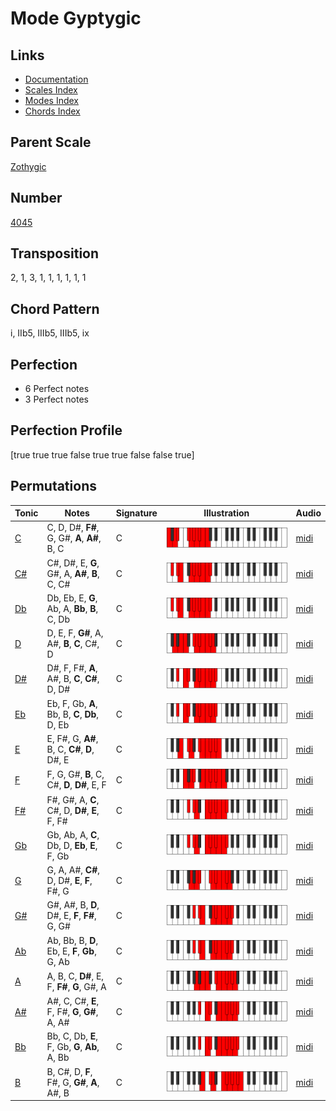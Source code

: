# Mode Gyptygic

## Links

- [Documentation](README.md)
- [Scales Index](Scales.md)
- [Modes Index](Modes.md)
- [Chords Index](Chords.md)

## Parent Scale

[Zothygic](ScaleZothygic.md)

## Number

[4045](https://ianring.com/musictheory/scales/4045)

## Transposition

2, 1, 3, 1, 1, 1, 1, 1, 1

## Chord Pattern

i, IIb5, IIIb5, IIIb5, ix

## Perfection

- 6 Perfect notes
- 3 Perfect notes

## Perfection Profile

[true true true false true true false false true]

## Permutations

| Tonic | Notes | Signature | Illustration | Audio |
|-------|-------|-----------|--------------|-------|
| [C](ModeCNaturalGyptygic.md) | C, D, D#, **F#**, G, G#, **A**, **A#**, B, C | C | ![CNaturalGyptygic](ModeCNaturalGyptygic.png) | [midi](https://github.com/edipermadi/music/blob/main/docs/ModeCNaturalGyptygic.mid?raw=true) |
| [C#](ModeCSharpGyptygic.md) | C#, D#, E, **G**, G#, A, **A#**, **B**, C, C# | C | ![CSharpGyptygic](ModeCSharpGyptygic.png) | [midi](https://github.com/edipermadi/music/blob/main/docs/ModeCSharpGyptygic.mid?raw=true) |
| [Db](ModeDFlatGyptygic.md) | Db, Eb, E, **G**, Ab, A, **Bb**, **B**, C, Db | C | ![DFlatGyptygic](ModeDFlatGyptygic.png) | [midi](https://github.com/edipermadi/music/blob/main/docs/ModeDFlatGyptygic.mid?raw=true) |
| [D](ModeDNaturalGyptygic.md) | D, E, F, **G#**, A, A#, **B**, **C**, C#, D | C | ![DNaturalGyptygic](ModeDNaturalGyptygic.png) | [midi](https://github.com/edipermadi/music/blob/main/docs/ModeDNaturalGyptygic.mid?raw=true) |
| [D#](ModeDSharpGyptygic.md) | D#, F, F#, **A**, A#, B, **C**, **C#**, D, D# | C | ![DSharpGyptygic](ModeDSharpGyptygic.png) | [midi](https://github.com/edipermadi/music/blob/main/docs/ModeDSharpGyptygic.mid?raw=true) |
| [Eb](ModeEFlatGyptygic.md) | Eb, F, Gb, **A**, Bb, B, **C**, **Db**, D, Eb | C | ![EFlatGyptygic](ModeEFlatGyptygic.png) | [midi](https://github.com/edipermadi/music/blob/main/docs/ModeEFlatGyptygic.mid?raw=true) |
| [E](ModeENaturalGyptygic.md) | E, F#, G, **A#**, B, C, **C#**, **D**, D#, E | C | ![ENaturalGyptygic](ModeENaturalGyptygic.png) | [midi](https://github.com/edipermadi/music/blob/main/docs/ModeENaturalGyptygic.mid?raw=true) |
| [F](ModeFNaturalGyptygic.md) | F, G, G#, **B**, C, C#, **D**, **D#**, E, F | C | ![FNaturalGyptygic](ModeFNaturalGyptygic.png) | [midi](https://github.com/edipermadi/music/blob/main/docs/ModeFNaturalGyptygic.mid?raw=true) |
| [F#](ModeFSharpGyptygic.md) | F#, G#, A, **C**, C#, D, **D#**, **E**, F, F# | C | ![FSharpGyptygic](ModeFSharpGyptygic.png) | [midi](https://github.com/edipermadi/music/blob/main/docs/ModeFSharpGyptygic.mid?raw=true) |
| [Gb](ModeGFlatGyptygic.md) | Gb, Ab, A, **C**, Db, D, **Eb**, **E**, F, Gb | C | ![GFlatGyptygic](ModeGFlatGyptygic.png) | [midi](https://github.com/edipermadi/music/blob/main/docs/ModeGFlatGyptygic.mid?raw=true) |
| [G](ModeGNaturalGyptygic.md) | G, A, A#, **C#**, D, D#, **E**, **F**, F#, G | C | ![GNaturalGyptygic](ModeGNaturalGyptygic.png) | [midi](https://github.com/edipermadi/music/blob/main/docs/ModeGNaturalGyptygic.mid?raw=true) |
| [G#](ModeGSharpGyptygic.md) | G#, A#, B, **D**, D#, E, **F**, **F#**, G, G# | C | ![GSharpGyptygic](ModeGSharpGyptygic.png) | [midi](https://github.com/edipermadi/music/blob/main/docs/ModeGSharpGyptygic.mid?raw=true) |
| [Ab](ModeAFlatGyptygic.md) | Ab, Bb, B, **D**, Eb, E, **F**, **Gb**, G, Ab | C | ![AFlatGyptygic](ModeAFlatGyptygic.png) | [midi](https://github.com/edipermadi/music/blob/main/docs/ModeAFlatGyptygic.mid?raw=true) |
| [A](ModeANaturalGyptygic.md) | A, B, C, **D#**, E, F, **F#**, **G**, G#, A | C | ![ANaturalGyptygic](ModeANaturalGyptygic.png) | [midi](https://github.com/edipermadi/music/blob/main/docs/ModeANaturalGyptygic.mid?raw=true) |
| [A#](ModeASharpGyptygic.md) | A#, C, C#, **E**, F, F#, **G**, **G#**, A, A# | C | ![ASharpGyptygic](ModeASharpGyptygic.png) | [midi](https://github.com/edipermadi/music/blob/main/docs/ModeASharpGyptygic.mid?raw=true) |
| [Bb](ModeBFlatGyptygic.md) | Bb, C, Db, **E**, F, Gb, **G**, **Ab**, A, Bb | C | ![BFlatGyptygic](ModeBFlatGyptygic.png) | [midi](https://github.com/edipermadi/music/blob/main/docs/ModeBFlatGyptygic.mid?raw=true) |
| [B](ModeBNaturalGyptygic.md) | B, C#, D, **F**, F#, G, **G#**, **A**, A#, B | C | ![BNaturalGyptygic](ModeBNaturalGyptygic.png) | [midi](https://github.com/edipermadi/music/blob/main/docs/ModeBNaturalGyptygic.mid?raw=true) |
